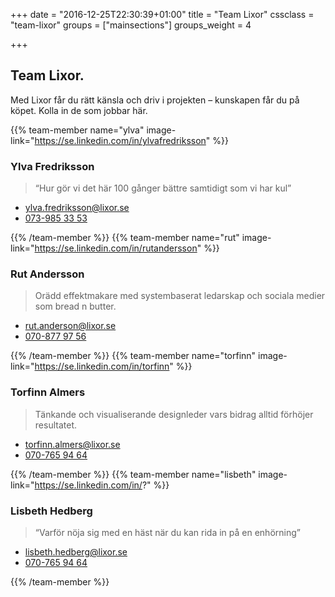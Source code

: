 +++
date = "2016-12-25T22:30:39+01:00"
title = "Team Lixor"
cssclass = "team-lixor"
groups = ["mainsections"]
groups_weight = 4

+++

## Team Lixor.
Med Lixor får du rätt känsla och driv i projekten – kunskapen får du på köpet.
Kolla in de som jobbar här.
<!--more-->

{{% team-member name="ylva" image-link="https://se.linkedin.com/in/ylvafredriksson" %}}
### Ylva Fredriksson
> “Hur gör vi det här 100 gånger bättre samtidigt som vi har kul”

* [ylva.fredriksson@lixor.se](mailto:ylva.fredriksson@lixor.se)
* [073-985 33 53](tel:+46739853353)

{{% /team-member %}}
{{% team-member name="rut" image-link="https://se.linkedin.com/in/rutandersson" %}}
### Rut Andersson
> Orädd effektmakare med systembaserat ledarskap och sociala medier som bread n butter.

* [rut.anderson@lixor.se](mailto:rut.anderson@lixor.se)
* [070-877 97 56](tel:+46708779756)

{{% /team-member %}}
{{% team-member name="torfinn" image-link="https://se.linkedin.com/in/torfinn" %}}
### Torfinn Almers
> Tänkande och visualiserande designleder vars bidrag alltid förhöjer resultatet.

* [torfinn.almers@lixor.se](mailto:torfinn.almers@lixor.se)
* [070-765 94 64](tel:+46707659464)

{{% /team-member %}}
{{% team-member name="lisbeth" image-link="https://se.linkedin.com/in/?" %}}
### Lisbeth Hedberg
> “Varför nöja sig med en häst när du kan rida in på en enhörning”

* [lisbeth.hedberg@lixor.se](mailto:lisbeth.hedberg@lixor.se)
* [070-765 94 64](tel:+46707659464)

{{% /team-member %}}
